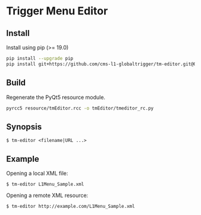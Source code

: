 Trigger Menu Editor
===================

## Install

Install using pip (>= 19.0)

```bash
pip install --upgrade pip
pip install git+https://github.com/cms-l1-globaltrigger/tm-editor.git@0.15.2
```

## Build

Regenerate the PyQt5 resource module.

```bash
pyrcc5 resource/tmEditor.rcc -o tmEditor/tmeditor_rc.py
```

## Synopsis

    $ tm-editor <filename|URL ...>

## Example

Opening a local XML file:

    $ tm-editor L1Menu_Sample.xml

Opening a remote XML resource:

    $ tm-editor http://example.com/L1Menu_Sample.xml
